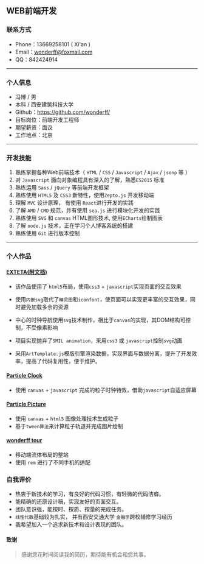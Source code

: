 ## WEB前端开发

### 联系方式
- Phone：13669258101 ( Xi'an ) 
- Email：wonderff@foxmail.com 
- QQ：842424914

----
### 个人信息

- 冯博 / 男 
- 本科 / 西安建筑科技大学 
- Github：https://github.com/wonderff/
- 目标岗位：前端开发工程师
- 期望薪资：面议
- 工作地点：北京

----

### 开发技能

1. 熟练掌握各种Web前端技术（ `HTML` / `CSS` / `Javascript` / `Ajax` / `jsonp` 等 ） 
2. 对 `Javascript` 面向对象编程具有深入的了解，熟悉`ES2015` 标准
3. 熟练运用 `Sass` / `jQuery` 等前端开发框架
4. 熟练使用 `HTML5` 及 `CSS3` 新特性，使用`Zepto.js` 开发移动端
5. 理解 `MVC` 设计原理， 有使用 `React`进行开发的实践 
6. 了解 `AMD` / `CMD` 规范，并有使用 `sea.js` 进行模块化开发的实践
7. 熟练使用 `SVG` 和 `canvas` HTML图形技术, 使用`ECharts`绘制图表
8. 了解 `node.js` 技术，正在学习个人博客系统的搭建
8. 熟练使用 `Git` 进行版本控制 	

----

### 个人作品

#### [EXTETA(附文档)](https://github.com/wonderff/exteta/)

* 该作品使用了 `html5`布局，使用`css3` + `javascript`实现页面的交互效果

* 使用`内嵌svg`取代了`精灵图`和`iconfont`，使页面可以实现更丰富的交互效果，同时避免加载多余的资源

* 中心的时钟导航使用`svg`技术制作，相比于`canvas`的实现，其DOM结构可控制，不受像素影响

* 项目实现抛弃了`SMIL animation`，采用`css3` 或 `javascript`控制`svg`动画

* 采用`ArtTemplate.js`模版引擎渲染数据，实现界面与数据分离，提升了开发效率，提高了代码复用性，便于维护。


#### [Particle Clock](https://wonderff.github.io/demos/aCanvasClock/canvasClock.html)

* 使用 `canvas` + `javascript` 完成的粒子时钟特效，借助`javascript`自适应屏幕

#### [Particle Picture](https://wonderff.github.io/demos/canvasformPic/canvasPic.html)
* 使用 `canvas` + `html5` 图像处理技术生成粒子
* 基于`tween算法`来计算粒子轨道并完成图片绘制

#### [wonderff tour](https://wonderff.github.io/wonderffTour/)

* 移动端流体布局的整站
* 使用 `rem` 进行了不同手机的适配

### 自我评价
- 热衷于新技术的学习，有良好的代码习惯，有轻微的代码洁癖。
- 能精确的还原设计稿，实现友好的页面交互。
- 团队意识强，能按时、按质、按量的完成任务。
- `线性代数`基础较为扎实， 并有西安交通大学 `金融学`跨校辅修学习经历
- 我希望加入一个追求新技术和设计表现的团队。

#### 致谢
>    感谢您花时间阅读我的简历，期待能有机会和您共事。
